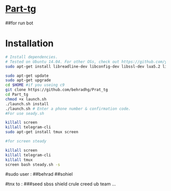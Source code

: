 # [Part-tg](https://github.com/behradhg/Prat_tg)


##for run bot
# Installation

```sh
# Install dependencies.
# Tested on Ubuntu 14.04. For other OSs, check out https://github.com/yagop/telegram-bot/wiki/Installation
sudo apt-get install libreadline-dev libconfig-dev libssl-dev lua5.2 liblua5.2-dev lua-socket lua-sec lua-expat libevent-dev make unzip git redis-server autoconf g++ libjansson-dev libpython-dev expat libexpat1-dev

sudo apt-get update
sudo apt-get upgrade
cd $HOME #if you useing c9
git clone https://github.com/behradhg/Prat_tg
cd Part_tg
chmod +x launch.sh
./launch.sh install
./launch.sh # Enter a phone number & confirmation code.
#For use seady.sh 

killall screen
killall telegram-cli
sudo apt-get install tmux screen

#for screen steady

killall screen
killall telegram-cli
killall tmux
screen bash steady.sh -s

```
#sudo user :
##behrad
##sohiel
 

 #tnx to :
 ###seed sbss shield crule creed  ub team ... 
